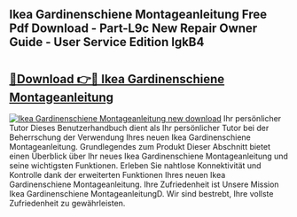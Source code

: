 ## Ikea Gardinenschiene Montageanleitung Free Pdf Download - Part-L9c New Repair Owner Guide - User Service Edition lgkB4

# <h2><a href="http://df74ke.blite.top/?on=Ikea+Gardinenschiene+Montageanleitung">🔗Download 👉🔴 Ikea Gardinenschiene Montageanleitung</a></h2>

[![Ikea Gardinenschiene Montageanleitung new download](https://i.imgur.com/lujVjoI.png)](http://df74ke.blite.top/?on=Ikea+Gardinenschiene+Montageanleitung)
Ihr persönlicher Tutor Dieses Benutzerhandbuch dient als Ihr persönlicher Tutor bei der Beherrschung der Verwendung Ihres neuen Ikea Gardinenschiene Montageanleitung. Grundlegendes zum Produkt Dieser Abschnitt bietet einen Überblick über Ihr neues Ikea Gardinenschiene Montageanleitung und seine wichtigsten Funktionen. Erleben Sie nahtlose Konnektivität und Kontrolle dank der erweiterten Funktionen Ihres neuen Ikea Gardinenschiene Montageanleitung. Ihre Zufriedenheit ist Unsere Mission Ikea Gardinenschiene MontageanleitungD. Wir sind bestrebt, Ihre vollste Zufriedenheit zu gewährleisten.
